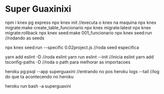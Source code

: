 # Super Guaxinixi

npm i knex pg express
npx knex init //executa o knex na maquina
npx knex migrate:make create_table_funcionario
npx knex migrate:latest 
npx knex migrate:rollback
npx knex seed:make 001_funcionario
npx knex seed:run //rodando as seeds

npx knex seed:run --specific 0.02project.js //roda seed especifica


yarn add eslint -D //roda eslint
yarn run eslint --init //inicia eslint
yarn add tsconfig-paths -D //roda o path para melhorar as importacoes


heroku pg:psql --app superguaxini   //entrando no pos
heroku logs --tail  //log do que ta acontecendo no heroku

heroku run bash -a superguaxini

